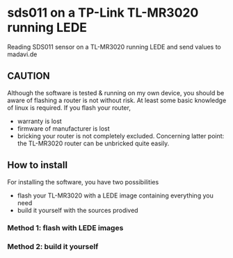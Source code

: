 # sds011 on a TP-Link TL-MR3020 running LEDE
Reading SDS011 sensor on a TL-MR3020 running LEDE and send values to madavi.de

## CAUTION
Although the software is tested & running on my own device, you should be aware of flashing a router is not without risk.
At least some basic knowledge of linux is required.
If you flash your router,
- warranty is lost
- firmware of manufacturer is lost
- bricking your router is not completely excluded.
Concerning latter point: the TL-MR3020 router can be unbricked quite easily.

## How to install
For installing the software, you have two possibilities
- flash your TL-MR3020 with a LEDE image containing everything you need
- build it yourself with the sources prodived

### Method 1: flash with LEDE images
### Method 2: build it yourself
